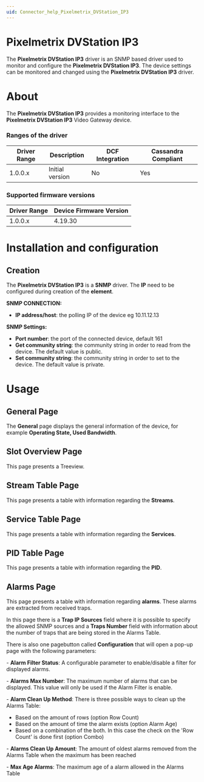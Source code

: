 ```yaml
---
uid: Connector_help_Pixelmetrix_DVStation_IP3
---
```


# Pixelmetrix DVStation IP3

The **Pixelmetrix DVStation IP3** driver is an SNMP based driver used to monitor and configure the ****Pixelmetrix DVStation IP3****. The device settings can be monitored and changed using the ****Pixelmetrix DVStation IP3**** driver.

# About

The ****Pixelmetrix DVStation IP3**** provides a monitoring interface to the ****Pixelmetrix DVStation IP3**** Video Gateway device.

### Ranges of the driver

| **Driver Range** | **Description** | **DCF Integration** | **Cassandra Compliant** |
|------------------|-----------------|---------------------|-------------------------|
| 1.0.0.x          | Initial version | No                  | Yes                     |

### Supported firmware versions

| **Driver Range** | **Device Firmware Version** |
|------------------|-----------------------------|
| 1.0.0.x          | 4.19.30                     |

# Installation and configuration

## Creation

The ****Pixelmetrix DVStation IP3**** is a **SNMP** driver. The **IP** need to be configured during creation of the **element**.

**SNMP CONNECTION:**

- **IP address/host**: the polling IP of the device eg 10.11.12.13

**SNMP Settings:**

- **Port number**: the port of the connected device, default 161
- **Get community string**: the community string in order to read from the device. The default value is public.
- **Set community string**: the community string in order to set to the device. The default value is private.

# Usage

## General Page

The **General** page displays the general information of the device, for example **Operating State, Used Bandwidth**.

## Slot Overview Page

This page presents a Treeview.

## Stream Table Page

This page presents a table with information regarding the **Streams**.

## Service Table Page

This page presents a table with information regarding the **Services**.

## PID Table Page

This page presents a table with information regarding the **PID**.

## Alarms Page

This page presents a table with information regarding **alarms**. These alarms are extracted from received traps.

In this page there is a **Trap IP Sources** field where it is possible to specify the allowed SNMP sources and a **Traps Number** field with information about the number of traps that are being stored in the Alarms Table.

There is also one pagebutton called **Configuration** that will open a pop-up page with the following parameters:

\- **Alarm Filter Status**: A configurable parameter to enable/disable a filter for displayed alarms.

\- **Alarms Max Number**: The maximum number of alarms that can be displayed. This value will only be used if the Alarm Filter is enable.

\- **Alarm Clean Up Method**: There is three possible ways to clean up the Alarms Table:

- Based on the amount of rows (option Row Count)
- Based on the amount of time the alarm exists (option Alarm Age)
- Based on a combination of the both. In this case the check on the 'Row Count' is done first (option Combo)

\- **Alarms Clean Up Amount**: The amount of oldest alarms removed from the Alarms Table when the maximum has been reached

\- **Max Age Alarms**: The maximum age of a alarm allowed in the Alarms Table
